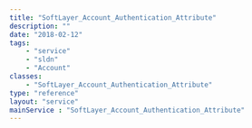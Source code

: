 ```yaml
---
title: "SoftLayer_Account_Authentication_Attribute"
description: ""
date: "2018-02-12"
tags:
    - "service"
    - "sldn"
    - "Account"
classes:
    - "SoftLayer_Account_Authentication_Attribute"
type: "reference"
layout: "service"
mainService : "SoftLayer_Account_Authentication_Attribute"
---
```

